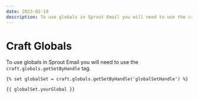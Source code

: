 ```yaml
---
date: 2023-02-19
description: To use globals in Sprout Email you will need to use the craft.globals.getSetByHandle tag.
---
```


# Craft Globals

To use globals in Sprout Email you will need to use the `craft.globals.getSetByHandle` tag.

``` twig
{% set globalSet = craft.globals.getSetByHandle('globalSetHandle') %}

{{ globalSet.yourGlobal }}
```
